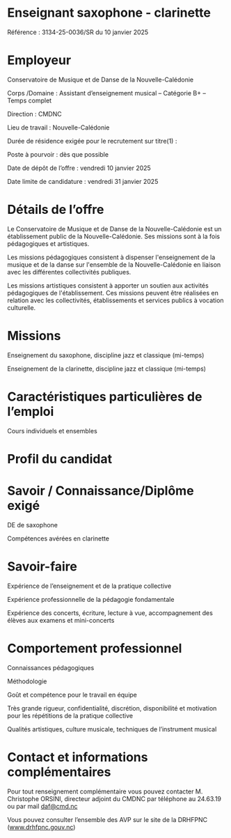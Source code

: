 # Enseignant saxophone - clarinette

Référence : 3134-25-0036/SR du 10 janvier 2025

# Employeur

Conservatoire de Musique et de Danse de la Nouvelle-Calédonie

Corps /Domaine : Assistant d’enseignement musical – Catégorie B+ – Temps complet

Direction : CMDNC

Lieu de travail : Nouvelle-Calédonie

Durée de résidence exigée pour le recrutement sur titre(1) :

Poste à pourvoir : dès que possible

Date de dépôt de l’offre : vendredi 10 janvier 2025

Date limite de candidature : vendredi 31 janvier 2025

# Détails de l’offre

Le Conservatoire de Musique et de Danse de la Nouvelle-Calédonie est un établissement public de la Nouvelle-Calédonie. Ses missions sont à la fois pédagogiques et artistiques.

Les missions pédagogiques consistent à dispenser l'enseignement de la musique et de la danse sur l'ensemble de la Nouvelle-Calédonie en liaison avec les différentes collectivités publiques.

Les missions artistiques consistent à apporter un soutien aux activités pédagogiques de l'établissement. Ces missions peuvent être réalisées en relation avec les collectivités, établissements et services publics à vocation culturelle.

# Missions

Enseignement du saxophone, discipline jazz et classique (mi-temps)

Enseignement de la clarinette, discipline jazz et classique (mi-temps)

# Caractéristiques particulières de l’emploi

Cours individuels et ensembles

# Profil du candidat

# Savoir / Connaissance/Diplôme exigé

DE de saxophone

Compétences avérées en clarinette

# Savoir-faire

Expérience de l’enseignement et de la pratique collective

Expérience professionnelle de la pédagogie fondamentale

Expérience des concerts, écriture, lecture à vue, accompagnement des élèves aux examens et mini-concerts

# Comportement professionnel

Connaissances pédagogiques

Méthodologie

Goût et compétence pour le travail en équipe

Très grande rigueur, confidentialité, discrétion, disponibilité et motivation pour les répétitions de la pratique collective

Qualités artistiques, culture musicale, techniques de l’instrument musical

# Contact et informations complémentaires

Pour tout renseignement complémentaire vous pouvez contacter M. Christophe ORSINI, directeur adjoint du CMDNC par téléphone au 24.63.19 ou par mail daf@cmd.nc

Vous pouvez consulter l’ensemble des AVP sur le site de la DRHFPNC (www.drhfpnc.gouv.nc)